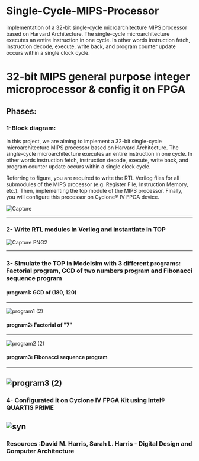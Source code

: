 # Single-Cycle-MIPS-Processor
implementation of a 32-bit single-cycle microarchitecture  MIPS processor based on Harvard Architecture. The single-cycle microarchitecture executes an  entire instruction in one cycle. In other words instruction fetch, instruction decode, execute,  write back, and program counter update occurs within a single clock cycle.
# 32-bit MIPS general purpose integer microprocessor & config it on FPGA


## Phases:

### 1-Block diagram:
In this project, we are aiming to implement a 32-bit single-cycle microarchitecture MIPS processor based on Harvard Architecture. The single-cycle microarchitecture
executes an entire instruction in one cycle. In other words instruction fetch, instruction decode, execute, write back, and program counter update occurs within a single clock cycle. 

Referring to figure, you are required to write the RTL Verilog files for all submodules of the MIPS processor (e.g. Register File, Instruction Memory, etc.). Then, implementing the top module of the MIPS processor. Finally, you will configure this processor 
on Cyclone® IV FPGA device. 



![Capture](https://user-images.githubusercontent.com/111699435/185966751-9ae2e551-192a-43e7-bf02-d0751df9fa58.PNG)

-------------------------------------------------------------------------------


### 2- Write RTL modules in Verilog and instantiate in TOP


![Capture PNG2](https://user-images.githubusercontent.com/111699435/185965849-344c1115-ab37-4acc-98bf-b4beb9dde493.PNG)

----------------------------------------------------------------------

### 3- Simulate the TOP in Modelsim with 3 different programs: Factorial program, GCD of two numbers program and Fibonacci sequence program


#### program1: GCD of (180, 120)

--------------------------------------------------

![program1 (2)](https://user-images.githubusercontent.com/111699435/185966807-cecbb4f4-0f1e-4861-90c0-1a4a5c4acd0d.jpg)


#### program2:  Factorial of "7"
--------------------------------------------------


![program2 (2)](https://user-images.githubusercontent.com/111699435/185966516-deff59b7-0649-4d5f-b88f-d959e6834993.png)




#### program3:  Fibonacci sequence program

--------------------------------------------------

![program3 (2)](https://user-images.githubusercontent.com/111699435/185966274-121c9666-b98d-4c1b-b896-8f7b5b233fa4.png)
-----------------------------------------------------------------------------





### 4- Configurated it on Cyclone IV FPGA Kit using Intel® QUARTIS PRIME

![syn](https://user-images.githubusercontent.com/111699435/185966450-d8a35f5e-755c-45b7-8e74-4b7af9e922be.PNG)
----------------------------------------------------------


### Resources :David M. Harris, Sarah L. Harris - Digital Design and Computer Architecture
